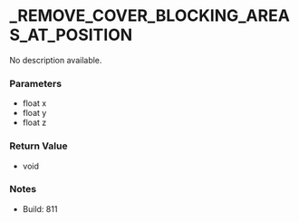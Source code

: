 # _REMOVE_COVER_BLOCKING_AREAS_AT_POSITION

No description available.

### Parameters
* float x
* float y
* float z

### Return Value
* void

### Notes
* Build: 811

